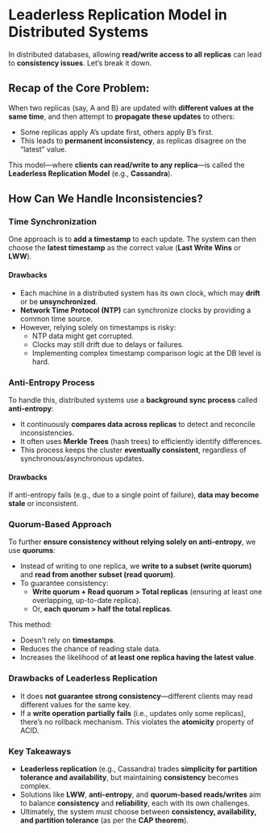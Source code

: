 # Leaderless Replication Model in Distributed Systems
In distributed databases, allowing **read/write access to all replicas** can lead to **consistency issues**. Let’s break it down.

## Recap of the Core Problem:
When two replicas (say, A and B) are updated with **different values at the same time**, and then attempt to **propagate these updates** to others:
* Some replicas apply A’s update first, others apply B’s first.
* This leads to **permanent inconsistency**, as replicas disagree on the “latest” value.

This model—where **clients can read/write to any replica**—is called the **Leaderless Replication Model** (e.g., **Cassandra**).

## How Can We Handle Inconsistencies?
### Time Synchronization
One approach is to **add a timestamp** to each update. The system can then choose the **latest timestamp** as the correct value (**Last Write Wins** or **LWW**).

#### Drawbacks
* Each machine in a distributed system has its own clock, which may **drift** or be **unsynchronized**.
* **Network Time Protocol (NTP)** can synchronize clocks by providing a common time source.
* However, relying solely on timestamps is risky:
    * NTP data might get corrupted.
    * Clocks may still drift due to delays or failures.
    * Implementing complex timestamp comparison logic at the DB level is hard.

### Anti-Entropy Process
To handle this, distributed systems use a **background sync process** called **anti-entropy**:
* It continuously **compares data across replicas** to detect and reconcile inconsistencies.
* It often uses **Merkle Trees** (hash trees) to efficiently identify differences.
* This process keeps the cluster **eventually consistent**, regardless of synchronous/asynchronous updates.

#### Drawbacks
If anti-entropy fails (e.g., due to a single point of failure), **data may become stale** or inconsistent.

### Quorum-Based Approach
To further **ensure consistency without relying solely on anti-entropy**, we use **quorums**:
* Instead of writing to one replica, we **write to a subset (write quorum)** and **read from another subset (read quorum)**.
* To guarantee consistency:
    * **Write quorum + Read quorum > Total replicas**
      (ensuring at least one overlapping, up-to-date replica).
    * Or, **each quorum > half the total replicas**.

This method:
* Doesn’t rely on **timestamps**.
* Reduces the chance of reading stale data.
* Increases the likelihood of **at least one replica having the latest value**.

### Drawbacks of Leaderless Replication
* It does **not guarantee strong consistency**—different clients may read different values for the same key.
* If a **write operation partially fails** (i.e., updates only some replicas), there’s no rollback mechanism. This violates the **atomicity** property of ACID.

### Key Takeaways
* **Leaderless replication** (e.g., Cassandra) trades **simplicity for partition tolerance and availability**, but maintaining **consistency** becomes complex.
* Solutions like **LWW**, **anti-entropy**, and **quorum-based reads/writes** aim to balance **consistency** and **reliability**, each with its own challenges.
* Ultimately, the system must choose between **consistency, availability, and partition tolerance** (as per the **CAP theorem**).
